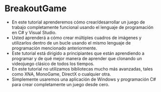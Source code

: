 # BreakoutGame

- En este tutorial aprenderemos cómo crear/desarrollar un juego de trabajo completamente funcional usando el lenguaje de programación en C# y Visual Studio.
- Usted aprenderá a cómo crear múltiples cuadros de imágenes y utilizarlos dentro de un bucle usando el mismo lenguaje de programación mencionado anteriormente.
- Este tutorial está dirigido a principiantes que están aprendiendo a programar y de qué mejor manera de aprender que clonando un videojuego clásico de todos los tiempos.
- En este tutorial no utilizamos bibliotecas mucho más avanzadas, tales como XNA, MonoGame, DirectX o cualquier otra.
- Simplemente usaremos una aplicación de Windows y programación C# para crear completamente un juego desde cero.

